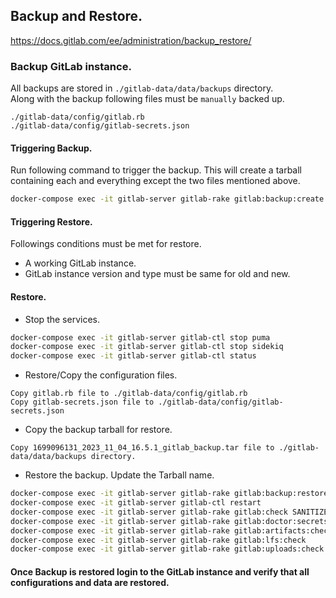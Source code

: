 ## Backup and Restore.
https://docs.gitlab.com/ee/administration/backup_restore/

### Backup GitLab instance.
All backups are stored in `./gitlab-data/data/backups` directory.  
Along with the backup following files must be `manually` backed up.  
```
./gitlab-data/config/gitlab.rb
./gitlab-data/config/gitlab-secrets.json
```

#### Triggering Backup.
Run following command to trigger the backup.
This will create a tarball containing each and everything except the 
two files mentioned above.
```bash
docker-compose exec -it gitlab-server gitlab-rake gitlab:backup:create STRATEGY=copy
```

#### Triggering Restore.
Followings conditions must be met for restore.
- A working GitLab instance.
- GitLab instance version and type must be same for old and new.

#### Restore.
- Stop the services.
```bash
docker-compose exec -it gitlab-server gitlab-ctl stop puma
docker-compose exec -it gitlab-server gitlab-ctl stop sidekiq
docker-compose exec -it gitlab-server gitlab-ctl status
```

- Restore/Copy the configuration files.
```
Copy gitlab.rb file to ./gitlab-data/config/gitlab.rb
Copy gitlab-secrets.json file to ./gitlab-data/config/gitlab-secrets.json
```

- Copy the backup tarball for restore.
```
Copy 1699096131_2023_11_04_16.5.1_gitlab_backup.tar file to ./gitlab-data/data/backups directory.
```

- Restore the backup. Update the Tarball name.
```bash
docker-compose exec -it gitlab-server gitlab-rake gitlab:backup:restore BACKUP=1699096131_2023_11_04_16.5.1 --trace
docker-compose exec -it gitlab-server gitlab-ctl restart
docker-compose exec -it gitlab-server gitlab-rake gitlab:check SANITIZE=true
docker-compose exec -it gitlab-server gitlab-rake gitlab:doctor:secrets
docker-compose exec -it gitlab-server gitlab-rake gitlab:artifacts:check
docker-compose exec -it gitlab-server gitlab-rake gitlab:lfs:check
docker-compose exec -it gitlab-server gitlab-rake gitlab:uploads:check
```

#### Once Backup is restored login to the GitLab instance and verify that all configurations and data are restored.

